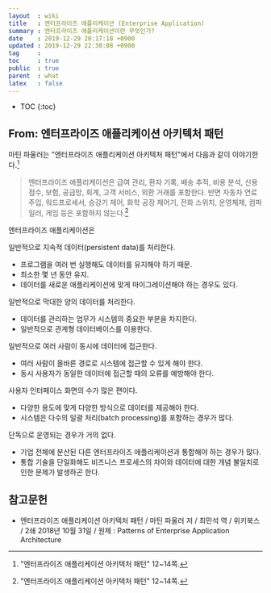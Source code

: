```yaml
---
layout  : wiki
title   : 엔터프라이즈 애플리케이션 (Enterprise Application)
summary : 엔터프라이즈 애플리케이션이란 무엇인가?
date    : 2019-12-29 20:17:18 +0900
updated : 2019-12-29 22:30:08 +0900
tag     : 
toc     : true
public  : true
parent  : what
latex   : false
---
```

* TOC
{:toc}

## From: 엔터프라이즈 애플리케이션 아키텍처 패턴

마틴 파울러는 "엔터프라이즈 애플리케이션 아키텍처 패턴"에서 다음과 같이 이야기한다.[^mf-exam]

> 엔터프라이즈 애플리케이션은 급여 관리, 환자 기록, 배송 추적, 비용 분석, 신용 점수, 보험, 공급망, 회계, 고객 서비스, 외환 거래를 포함한다.
반면 자동차 연료 주입, 워드프로세서, 승강기 제어, 화학 공장 제어기, 전화 스위치, 운영체제, 컴파일러, 게임 등은 포함하지 않는다.[^mf-exam]

엔터프라이즈 애플리케이션은

일반적으로 지속적 데이터(persistent data)를 처리한다.

* 프로그램을 여러 번 실행해도 데이터를 유지해야 하기 때문.
* 최소한 몇 년 동안 유지.
* 데이터를 새로운 애플리케이션에 맞게 마이그레이션해야 하는 경우도 있다.

일반적으로 막대한 양의 데이터를 처리한다.

* 데이터를 관리하는 업무가 시스템의 중요한 부분을 차지한다.
* 일반적으로 관계형 데이터베이스를 이용한다.

일반적으로 여러 사람이 동시에 데이터에 접근한다.

* 여러 사람이 올바른 경로로 시스템에 접근할 수 있게 해야 한다.
* 동시 사용자가 동일한 데이터에 접근할 때의 오류를 예방해야 한다.

사용자 인터페이스 화면의 수가 많은 편이다.

* 다양한 용도에 맞게 다양한 방식으로 데이터를 제공해야 한다.
* 시스템은 다수의 일괄 처리(batch processing)를 포함하는 경우가 많다.

단독으로 운영되는 경우가 거의 없다.

* 기업 전체에 분산된 다른 엔터프라이즈 애플리케이션과 통합해야 하는 경우가 많다.
* 통합 기술을 단일화해도 비즈니스 프로세스의 차이와 데이터에 대한 개념 불일치로 인한 문제가 발생하곤 한다.



## 참고문헌

* 엔터프라이즈 애플리케이션 아키텍처 패턴 / 마틴 파울러 저 / 최민석 역 / 위키북스 / 2쇄 2018년 10월 31일 / 원제 : Patterns of Enterprise Application Architecture

[^mf-exam]: "엔터프라이즈 애플리케이션 아키텍처 패턴" 12~14쪽.
